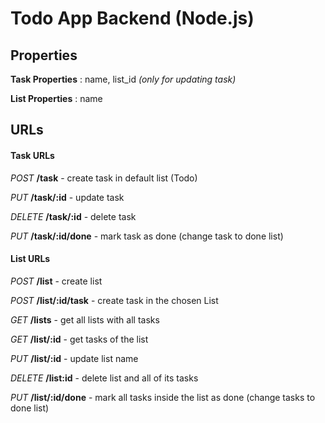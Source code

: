 # Todo App Backend (Node.js)

## Properties

**Task Properties** : name, list_id *(only for updating task)*

**List Properties** : name

## URLs

#### Task URLs

*POST* **/task** - create task in default list (Todo)

*PUT* **/task/:id** - update task

*DELETE* **/task/:id** - delete task

*PUT* **/task/:id/done** - mark task as done (change task to done list)

#### List URLs

*POST* **/list** - create list

*POST* **/list/:id/task** - create task in the chosen List

*GET* **/lists** - get all lists with all tasks

*GET* **/list/:id** - get tasks of the list

*PUT* **/list/:id** - update list name

*DELETE* **/list:id** - delete list and all of its tasks

*PUT* **/list/:id/done** - mark all tasks inside the list as done (change tasks to done list)
